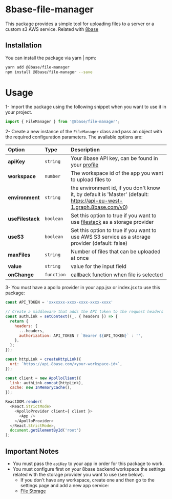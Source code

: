 # 8base-file-manager

This package provides a simple tool for uploading files to a server or a custom s3 AWS service. Related with  [8base](https://8base.com/)

## Installation

You can install the package via yarn | npm:

```bash
yarn add @8base/file-manager
npm install @8base/file-manager --save
```

# Usage

1- Import the package using the following snippet when you want to use it in your project.

```js
import { FileManager } from '@8base/file-manager';
```
2- Create a new instance of the `FileManager` class and pass an object with the required configuration parameters. The available options are:

| Option | Type     | Description                                                |
| :-------- | :------- | :--------------------------------------------------------- |
| **apiKey** | `string` | Your 8base API key, can be found in your [profile](https://app.8base.com/#/settings) |
| **workspace** | `number` | The workspace id of the app you want to upload files to |
| **environment** | `string` | the environment id, if you don't know it, by default is 'Master' (default: https://api-eu-west-1.graph.8base.com/v0) |
| **useFilestack** | `boolean` | Set this option to true if you want to use [filestack](https://www.filestack.com/) as a storage provider |
| **useS3** | `boolean` | Set this option to true if you want to use AWS S3 service as a storage provider (default: false) |
| **maxFiles** | `string` | Number of  files that can be uploaded at once |
| **value** | `string` | value for the input field |
| **onChange** | `function` | callback function when file is selected |

3- You must have a apollo provider  in your app.jsx or index.jsx to use this package:

```js
const API_TOKEN = 'xxxxxxx-xxxx-xxxx-xxxx-xxxx'

// Create a middleware that adds the API token to the request headers
const authLink = setContext((_, { headers }) => {
  return {
    headers: {
      ...headers,
      authorization: API_TOKEN ? `Bearer ${API_TOKEN}` : '',
    },
  };
});

const httpLink = createHttpLink({
  uri: `https://api.8base.com/<your-workspace-id>`,
});

const client = new ApolloClient({
  link: authLink.concat(httpLink),
  cache: new InMemoryCache(),
});

ReactDOM.render(
  <React.StrictMode>
    <ApolloProvider client={ client }>
      <App />
    </ApolloProvider>
  </React.StrictMode>,
  document.getElementById('root')
);
```

## Important Notes
- You must pass the `apiKey` to your app in order for this package to work.
- You must configure first on your 8base backend workspace the settings related with the storage provider you want to use (see below).
    - If you don't have any workspace, create one and then go to the settings page and add a new app service:
    - [File Storage](https://app.8base.com/workspace/<your-workspace-id>/app-services/storageservice)


